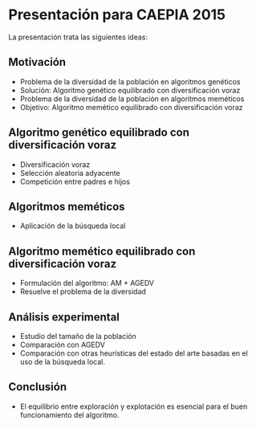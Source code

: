 # Presentación para CAEPIA 2015

La presentación trata las siguientes ideas:

## Motivación

- Problema de la diversidad de la población en algoritmos genéticos
- Solución: Algoritmo genético equilibrado con diversificación voraz
- Problema de la diversidad de la población en algoritmos meméticos
- Objetivo: Algoritmo memético equilibrado con diversificación voraz

## Algoritmo genético equilibrado con diversificación voraz

- Diversificación voraz
- Selección aleatoria adyacente
- Competición entre padres e hijos

## Algoritmos meméticos

- Aplicación de la búsqueda local

## Algoritmo memético equilibrado con diversificación voraz

- Formulación del algoritmo: AM + AGEDV
- Resuelve el problema de la diversidad

## Análisis experimental

- Estudio del tamaño de la población
- Comparación con AGEDV
- Comparación con otras heurísticas del estado del arte basadas en el uso de la búsqueda local.

## Conclusión

- El equilibrio entre exploración y explotación es esencial para el buen funcionamiento del algoritmo.
